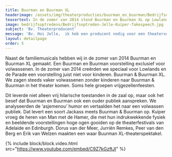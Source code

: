 ```yaml
---
title: Buurman en Buurman XL
headerimage: /assets/img/theaterproducties/buurman_en_buurman/Bedrijfsoptreden-buurmanbuurman-Jelle-Kuiper-2.jpg
teasertext: In de zomer van 2014 stond Buurman en Buurman XL op Lowlands en de Parade.
image: bedrijfsoptredens/Bedrijfsoptreden-Jelle-Kuiper-fakespeech.jpg
subject: 'Bv. Theaterproducent'
message: 'Bv. Hoi Jelle,  ik heb een producent nodig voor een theatervoorstelling die ik op aan het zetten ben. Wil je een keertje koffie drinken? Groetjes, Charlotte'
layout: detailpage
order: 5
---
```


Naast de familiemusicals hebben wij in de zomer van 2014 Buurman en Buurman XL gemaakt. ​Een Buurman en Buurman voorstelling exclusief voor volwassenen. In de zomer van 2014 creërden we speciaal voor Lowlands en de Parade een voorstelling juist niet voor kinderen. Buurman & Buurman XL. We zagen steeds vaker volwassenen zonder kinderen naar Buurman & Buurman in het theater komen. Soms hele groepen vrijgezellenfeesten.

Dit leverde niet alleen vrij hilarische toestanden in de zaal op, maar ook het besef dat Buurman en Buurman ook een ouder publiek aanspreken. We analyseerden de ‘asjemenou’ humor en vertaalden het naar een volwassen publiek. Dat levert een soort Jackass meets Buurman & Buurman op. Kuiper vroeg de heren van Man met de Hamer, die met hun indrukwekkende fysiek en beeldende voorstellingen  hoge ogen gooiden op de theaterfestivals van Adelaide en Edinburgh. Dorus van der Meer, Jurriën Remkes, Peer van den Berg en Erik van Welzen maakten een waar Buurman XL-theaterspektakel.

{% include block/block.video.html src="https://www.youtube.com/embed/C9Z7kGzftJI" %}